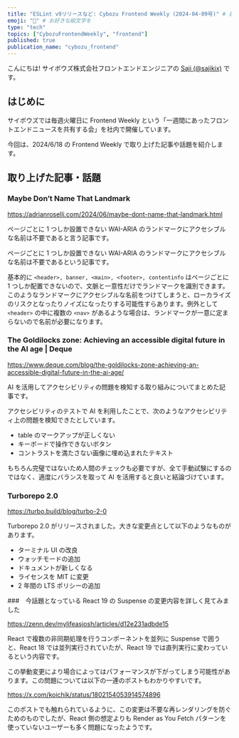 ```yaml
---
title: "ESLint v9リリースなど: Cybozu Frontend Weekly (2024-04-09号)" # 目立ったニュースを選ぶ
emoji: "🌱" # お好きな絵文字を
type: "tech"
topics: ["CybozuFrontendWeekly", "frontend"]
published: true
publication_name: "cybozu_frontend"
---
```


こんにちは! サイボウズ株式会社フロントエンドエンジニアの [Saji (@sajikix)](https://twitter.com/sajikix) です。

## はじめに

サイボウズでは毎週火曜日に Frontend Weekly という「一週間にあったフロントエンドニュースを共有する会」を社内で開催しています。

今回は、2024/6/18 の Frontend Weekly で取り上げた記事や話題を紹介します。

## 取り上げた記事・話題

### Maybe Don’t Name That Landmark

https://adrianroselli.com/2024/06/maybe-dont-name-that-landmark.html

ページごとに 1 つしか設置できない WAI-ARIA のランドマークにアクセシブルな名前は不要であると言う記事です。

ページごとに 1 つしか設置できない WAI-ARIA のランドマークにアクセシブルな名前は不要であるという記事です。

基本的に `<header>, banner, <main>, <footer>, contentinfo` はページごとに 1 つしか配置できないので、文脈と一意性だけでランドマークを識別できます。このようなランドマークにアクセシブルな名前をつけてしまうと、ローカライズのリスクとなったりノイズになったりする可能性すらあります。例外として `<header>` の中に複数の `<nav>` があるような場合は、ランドマークが一意に定まらないので名前が必要になります。

### The Goldilocks zone: Achieving an accessible digital future in the AI age | Deque

https://www.deque.com/blog/the-goldilocks-zone-achieving-an-accessible-digital-future-in-the-ai-age/

AI を活用してアクセシビリティの問題を検知する取り組みについてまとめた記事です。

アクセシビリティのテストで AI を利用したことで、次のようなアクセシビリティ上の問題を検知できたとしています。

- table のマークアップが正しくない
- キーボードで操作できないボタン
- コントラストを満たさない画像に埋め込まれたテキスト

もちろん完璧ではないため人間のチェックも必要ですが、全て手動試験にするのではなく、適度にバランスを取って AI を活用すると良いと結論づけています。

### Turborepo 2.0

https://turbo.build/blog/turbo-2-0

Turborepo 2.0 がリリースされました。大きな変更点として以下のようなものがあります。

- ターミナル UI の改良
- ウォッチモードの追加
- ドキュメントが新しくなる
- ライセンスを MIT に変更
- 2 年間の LTS ポリシーの追加

###　今話題となっている React 19 の Suspense の変更内容を詳しく見てみました

https://zenn.dev/mylifeasjosh/articles/d12e231adbde15

React で複数の非同期処理を行うコンポーネントを並列に Suspense で囲うと、React 18 では並列実行されていたが、React 19 では直列実行に変わっているという内容です。

この挙動変更により場合によってはパフォーマンスが下がってしまう可能性があります。この問題については以下の一連のポストもわかりやすいです。

https://x.com/koichik/status/1802154053914574896

このポストでも触れられているように、この変更は不要な再レンダリングを防ぐためのものでしたが、React 側の想定よりも Render as You Fetch パターンを使っていないユーザーも多く問題になったようです。
